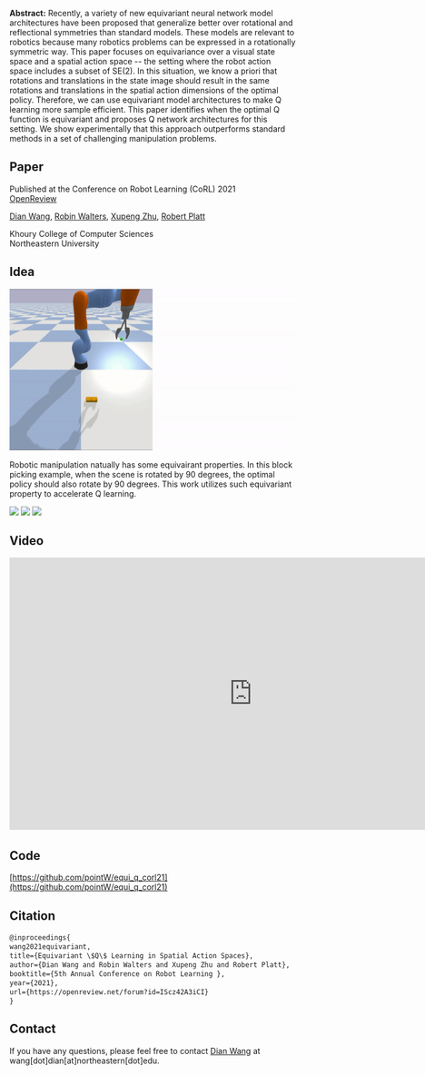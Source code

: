 **Abstract:** Recently, a variety of new equivariant neural network model architectures have been proposed that generalize better over rotational and reflectional symmetries than standard models. These models are relevant to robotics because many robotics problems can be expressed in a rotationally symmetric way. This paper focuses on equivariance over a visual state space and a spatial action space -- the setting where the robot action space includes a subset of SE(2). In this situation, we know a priori that rotations and translations in the state image should result in the same rotations and translations in the spatial action dimensions of the optimal policy. Therefore, we can use equivariant model architectures to make Q learning more sample efficient. This paper identifies when the optimal Q function is equivariant and proposes Q network architectures for this setting. We show experimentally that this approach outperforms standard methods in a set of challenging manipulation problems. 

## Paper
Published at the Conference on Robot Learning (CoRL) 2021  
[OpenReview](https://openreview.net/forum?id=IScz42A3iCI)

[Dian Wang](https://pointw.github.io), 
[Robin Walters](http://mathserver.neu.edu/robin/), 
[Xupeng Zhu](https://www.khoury.northeastern.edu/people/xupeng-zhu/), 
[Robert Platt](http://www.ccs.neu.edu/home/rplatt/)

Khoury College of Computer Sciences  
Northeastern University

## Idea
<p align="center">
  <img src="img/equi_pick.gif">
</p>

Robotic manipulation natually has some equivairant properties. In this block picking example, when the scene is rotated by 90 degrees, the optimal policy should also rotate by 90 degrees. This work utilizes such equivariant property to accelerate Q learning.

<p float="center">
  <img src="img/robot_h4.gif" width="300" />
  <img src="img/robot_h4.gif" width="300" /> 
  <img src="img/robot_h4.gif" width="300" />
</p>

## Video

<div style="text-align:center">
	<iframe width="853" height="480" src="https://www.youtube.com/embed/GtdpvjLHc_Q" frameborder="0" allow="autoplay; encrypted-media" allowfullscreen></iframe>
</div>

## Code

[https://github.com/pointW/equi_q_corl21](https://github.com/pointW/equi_q_corl21)

## Citation
```
@inproceedings{
wang2021equivariant,
title={Equivariant \$Q\$ Learning in Spatial Action Spaces},
author={Dian Wang and Robin Walters and Xupeng Zhu and Robert Platt},
booktitle={5th Annual Conference on Robot Learning },
year={2021},
url={https://openreview.net/forum?id=IScz42A3iCI}
}
```

## Contact
If you have any questions, please feel free to contact [Dian Wang](https://pointw.github.io) at wang[dot]dian[at]northeastern[dot]edu.
